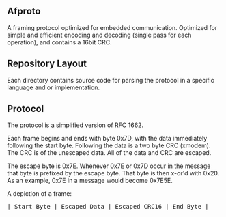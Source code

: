 Afproto
-------

A framing protocol optimized for embedded communication. Optimized for simple
and efficient encoding and decoding (single pass for each operation), and
contains a 16bit CRC.


## Repository Layout

Each directory contains source code for parsing the protocol in a specific
language and or implementation.


## Protocol

The protocol is a simplified version of RFC 1662.

Each frame begins and ends with byte 0x7D, with the data immediately following
the start byte. Following the data is a two byte CRC (xmodem). The CRC is of
the unescaped data. All of the data and CRC are escaped.

The escape byte is 0x7E. Whenever 0x7E or 0x7D occur in the message that byte
is prefixed by the escape byte. That byte is then x-or'd with 0x20. As an
example, 0x7E in a message would become 0x7E5E.

A depiction of a frame:
<pre>
| Start Byte | Escaped Data | Escaped CRC16 | End Byte |
</pre>
